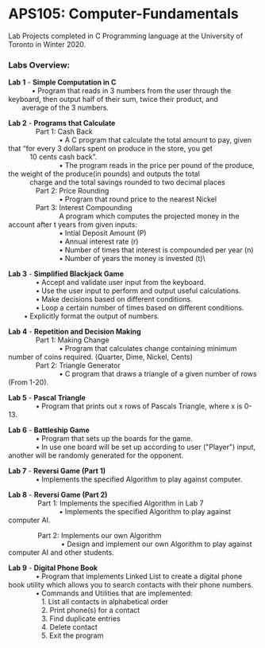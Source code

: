 # APS105: Computer-Fundamentals
Lab Projects completed in C Programming language at the University of Toronto in Winter 2020.

### **Labs Overview:**
**Lab** **1** - **Simple Computation in C**\
&nbsp; &nbsp; &nbsp; &nbsp; &nbsp; &nbsp; • Program that reads in 3 numbers from the user through the keyboard, then output half of their sum, twice their product, and &nbsp; &nbsp; &nbsp; &nbsp; &nbsp; &nbsp; &nbsp; &nbsp; &nbsp; &nbsp; &nbsp; &nbsp; &nbsp; &nbsp;average of the 3 numbers.


**Lab 2** - **Programs that Calculate**\
&nbsp; &nbsp; &nbsp; &nbsp; &nbsp; &nbsp; &nbsp; Part 1: Cash Back\
&nbsp; &nbsp; &nbsp; &nbsp; &nbsp; &nbsp; &nbsp; &nbsp; &nbsp; &nbsp; &nbsp; &nbsp; &nbsp; • A C program that calculate the total amount to pay, given that “for every 3 dollars spent on produce in the store, you get &nbsp; &nbsp; &nbsp; &nbsp; &nbsp; &nbsp; &nbsp; &nbsp;&nbsp; &nbsp; &nbsp; &nbsp; &nbsp; &nbsp; &nbsp; &nbsp;&nbsp; &nbsp; 10 cents cash back”.\
&nbsp; &nbsp; &nbsp; &nbsp; &nbsp; &nbsp; &nbsp; &nbsp; &nbsp; &nbsp; &nbsp; &nbsp; &nbsp; • The program reads in the price per pound of the produce, the weight of the produce(in pounds) and outputs the total &nbsp; &nbsp; &nbsp; &nbsp; &nbsp; &nbsp; &nbsp; &nbsp; &nbsp; &nbsp; &nbsp; &nbsp; &nbsp; &nbsp; &nbsp; &nbsp; &nbsp; &nbsp; &nbsp; &nbsp;charge and the total savings rounded to two decimal places\
&nbsp; &nbsp; &nbsp; &nbsp; &nbsp; &nbsp; &nbsp; Part 2: Price Rounding\
&nbsp; &nbsp; &nbsp; &nbsp; &nbsp; &nbsp; &nbsp; &nbsp; &nbsp; &nbsp; &nbsp; &nbsp; &nbsp; • Program that round price to the nearest Nickel\
&nbsp; &nbsp; &nbsp; &nbsp; &nbsp; &nbsp; &nbsp; Part 3: Interest Compounding\
&nbsp; &nbsp; &nbsp; &nbsp; &nbsp; &nbsp; &nbsp; &nbsp; &nbsp; &nbsp; &nbsp; &nbsp; &nbsp; A program which computes the projected money in the account after t years from given inputs:\
&nbsp; &nbsp; &nbsp; &nbsp; &nbsp; &nbsp; &nbsp; &nbsp; &nbsp; &nbsp; &nbsp; &nbsp; &nbsp; • Intial Deposit Amount (P)\
&nbsp; &nbsp; &nbsp; &nbsp; &nbsp; &nbsp; &nbsp; &nbsp; &nbsp; &nbsp; &nbsp; &nbsp; &nbsp; • Annual interest rate (r)\
&nbsp; &nbsp; &nbsp; &nbsp; &nbsp; &nbsp; &nbsp; &nbsp; &nbsp; &nbsp; &nbsp; &nbsp; &nbsp; • Number of times that interest is compounded per year (n)\
&nbsp; &nbsp; &nbsp; &nbsp; &nbsp; &nbsp; &nbsp; &nbsp; &nbsp; &nbsp; &nbsp; &nbsp; &nbsp; • Number of years the money is invested (t)\




**Lab 3** - **Simplified Blackjack Game**\
&nbsp; &nbsp; &nbsp; &nbsp; &nbsp; &nbsp; &nbsp; • Accept and validate user input from the keyboard.\
&nbsp; &nbsp; &nbsp; &nbsp; &nbsp; &nbsp; &nbsp; • Use the user input to perform and output useful calculations.\
&nbsp; &nbsp; &nbsp; &nbsp; &nbsp; &nbsp; &nbsp; • Make decisions based on different conditions.\
&nbsp; &nbsp; &nbsp; &nbsp; &nbsp; &nbsp; &nbsp; • Loop a certain number of times based on different conditions.
&nbsp; &nbsp; &nbsp; &nbsp; &nbsp; &nbsp; &nbsp; • Explicitly format the output of numbers.


**Lab 4** - **Repetition and Decision Making**\
&nbsp; &nbsp; &nbsp; &nbsp; &nbsp; &nbsp; &nbsp; Part 1: Making Change\
&nbsp; &nbsp; &nbsp; &nbsp; &nbsp; &nbsp; &nbsp; &nbsp; &nbsp; &nbsp; &nbsp; &nbsp; &nbsp; • Program that calculates change containing minimum number of coins required. (Quarter, Dime, Nickel, Cents)\
&nbsp; &nbsp; &nbsp; &nbsp; &nbsp; &nbsp; &nbsp; Part 2: Triangle Generator\
&nbsp; &nbsp; &nbsp; &nbsp; &nbsp; &nbsp; &nbsp; &nbsp; &nbsp; &nbsp; &nbsp; &nbsp; &nbsp; • C program that draws a triangle of a given number of rows (From 1-20).
       
       
**Lab 5** - **Pascal Triangle**\
&nbsp; &nbsp; &nbsp; &nbsp; &nbsp; &nbsp; &nbsp; • Program that prints out x rows of Pascals Triangle, where x is 0-13.


**Lab 6** - **Battleship Game**\
&nbsp; &nbsp; &nbsp; &nbsp; &nbsp; &nbsp; &nbsp; • Program that sets up the boards for the game.\
&nbsp; &nbsp; &nbsp; &nbsp; &nbsp; &nbsp; &nbsp; • In use one board will be set up according to user ("Player") input, another will be randomly generated for the opponent.


**Lab 7** - **Reversi Game (Part 1)**\
&nbsp; &nbsp; &nbsp; &nbsp; &nbsp; &nbsp; &nbsp; • Implements the specified Algorithm to play against computer.


**Lab 8** - **Reversi Game (Part 2)**\
&nbsp; &nbsp; &nbsp; &nbsp; &nbsp; &nbsp; &nbsp; &nbsp;Part 1: Implements the specified Algorithm in Lab 7\
&nbsp; &nbsp; &nbsp; &nbsp; &nbsp; &nbsp; &nbsp; &nbsp; &nbsp; &nbsp; &nbsp; &nbsp; &nbsp; • Implements the specified Algorithm to play against computer AI.

&nbsp; &nbsp; &nbsp; &nbsp; &nbsp; &nbsp; &nbsp; &nbsp;Part 2: Implements our own Algorithm\
&nbsp; &nbsp; &nbsp; &nbsp; &nbsp; &nbsp; &nbsp; &nbsp; &nbsp; &nbsp; &nbsp; &nbsp; &nbsp; &nbsp;• Design and implement our own Algorithm to play against computer AI and other students.
      
      
**Lab 9** - **Digital Phone Book**\
&nbsp; &nbsp; &nbsp; &nbsp; &nbsp; &nbsp; &nbsp; • Program that implements Linked List to create a digital phone book utility which allows you to search contacts with their phone numbers.\
&nbsp; &nbsp; &nbsp; &nbsp; &nbsp; &nbsp; &nbsp; • Commands and Utilities that are implemented:\
&nbsp; &nbsp; &nbsp; &nbsp; &nbsp; &nbsp; &nbsp; &nbsp; &nbsp;1. List all contacts in alphabetical order\
&nbsp; &nbsp; &nbsp; &nbsp; &nbsp; &nbsp; &nbsp; &nbsp; &nbsp;2. Print phone(s) for a contact\
&nbsp; &nbsp; &nbsp; &nbsp; &nbsp; &nbsp; &nbsp; &nbsp; &nbsp;3. Find duplicate entries\
&nbsp; &nbsp; &nbsp; &nbsp; &nbsp; &nbsp; &nbsp; &nbsp; &nbsp;4. Delete contact\
&nbsp; &nbsp; &nbsp; &nbsp; &nbsp; &nbsp; &nbsp; &nbsp; &nbsp;5. Exit the program


